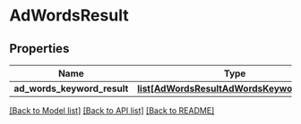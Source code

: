 # AdWordsResult

## Properties
Name | Type | Description | Notes
------------ | ------------- | ------------- | -------------
**ad_words_keyword_result** | [**list[AdWordsResultAdWordsKeywordResult]**](AdWordsResultAdWordsKeywordResult.md) |  | [optional] 

[[Back to Model list]](../README.md#documentation-for-models) [[Back to API list]](../README.md#documentation-for-api-endpoints) [[Back to README]](../README.md)

